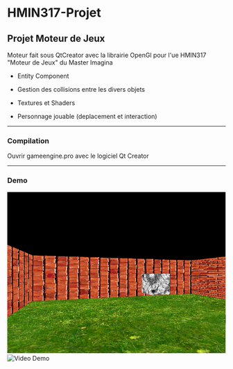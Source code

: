 # HMIN317-Projet

## Projet Moteur de Jeux

Moteur fait sous QtCreator avec la librairie OpenGl pour l'ue HMIN317 "Moteur de Jeux" du Master Imagina

- Entity Component

- Gestion des collisions entre les divers objets
 
- Textures et Shaders

- Personnage jouable (deplacement et interaction)

---
### Compilation

Ouvrir gameengine.pro avec le logiciel Qt Creator

---
### Demo

![Image Demo](images/RenduDemo.png)
![Video Demo](images/VideoFeaturesMoteurDeJeux.gif)

